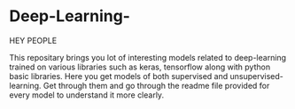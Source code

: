 # Deep-Learning-
HEY PEOPLE

This repositary brings you lot of interesting models related to deep-learning trained on various libraries such as keras, tensorflow along with python basic libraries.
Here you get models of both supervised and unsupervised-learning.
Get through them and go through the readme file provided for every model to understand it more clearly.
